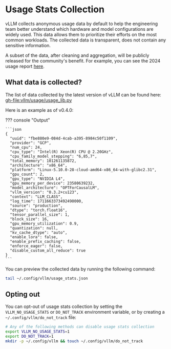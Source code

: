 # Usage Stats Collection

vLLM collects anonymous usage data by default to help the engineering team better understand which hardware and model configurations are widely used. This data allows them to prioritize their efforts on the most common workloads. The collected data is transparent, does not contain any sensitive information.

A subset of the data, after cleaning and aggregation, will be publicly released for the community's benefit. For example, you can see the 2024 usage report [here](https://2024.vllm.ai).

## What data is collected?

The list of data collected by the latest version of vLLM can be found here: <gh-file:vllm/usage/usage_lib.py>

Here is an example as of v0.4.0:

??? console "Output"

    ```json
    {
      "uuid": "fbe880e9-084d-4cab-a395-8984c50f1109",
      "provider": "GCP",
      "num_cpu": 24,
      "cpu_type": "Intel(R) Xeon(R) CPU @ 2.20GHz",
      "cpu_family_model_stepping": "6,85,7",
      "total_memory": 101261135872,
      "architecture": "x86_64",
      "platform": "Linux-5.10.0-28-cloud-amd64-x86_64-with-glibc2.31",
      "gpu_count": 2,
      "gpu_type": "NVIDIA L4",
      "gpu_memory_per_device": 23580639232,
      "model_architecture": "OPTForCausalLM",
      "vllm_version": "0.3.2+cu123",
      "context": "LLM_CLASS",
      "log_time": 1711663373492490000,
      "source": "production",
      "dtype": "torch.float16",
      "tensor_parallel_size": 1,
      "block_size": 16,
      "gpu_memory_utilization": 0.9,
      "quantization": null,
      "kv_cache_dtype": "auto",
      "enable_lora": false,
      "enable_prefix_caching": false,
      "enforce_eager": false,
      "disable_custom_all_reduce": true
    }
    ```

You can preview the collected data by running the following command:

```bash
tail ~/.config/vllm/usage_stats.json
```

## Opting out

You can opt-out of usage stats collection by setting the `VLLM_NO_USAGE_STATS` or `DO_NOT_TRACK` environment variable, or by creating a `~/.config/vllm/do_not_track` file:

```bash
# Any of the following methods can disable usage stats collection
export VLLM_NO_USAGE_STATS=1
export DO_NOT_TRACK=1
mkdir -p ~/.config/vllm && touch ~/.config/vllm/do_not_track
```
